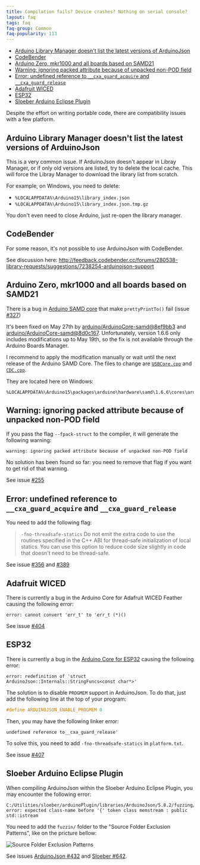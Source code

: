 ```yaml
---
title: Compilation fails? Device crashes? Nothing on serial console?
layout: faq
tags: faq
faq-group: Common
faq-popularity: 113
---
```


<!-- MarkdownTOC depth=3 autolink=true bracket=round lowercase_only_ascii=true -->

- [Arduino Library Manager doesn't list the latest versions of ArduinoJson](#arduino-library-manager-doesnt-list-the-latest-versions-of-arduinojson)
- [CodeBender](#codebender)
- [Arduino Zero, mkr1000 and all boards based on SAMD21](#arduino-zero-mkr1000-and-all-boards-based-on-samd21)
- [Warning: ignoring packed attribute because of unpacked non-POD field](#warning-ignoring-packed-attribute-because-of-unpacked-non-pod-field)
- [Error: undefined reference to `__cxa_guard_acquire` and `__cxa_guard_release`](#error-undefined-reference-to-cxaguardacquire-and-cxaguardrelease)
- [Adafruit WICED](#adafruit-wiced)
- [ESP32](#esp32)
- [Sloeber Arduino Eclipse Plugin](#sloeber-arduino-eclipse-plugin)

<!-- /MarkdownTOC -->

Despite the effort on writing portable code, there are compatibility issues with a few platform.

## Arduino Library Manager doesn't list the latest versions of ArduinoJson

This is a very common issue.
If ArduinoJson doesn't appear in Libray Manager, or if only old versions are listed, try to delete the local cache.
This will force the Libray Manager to download the library list from scratch.

For example, on Windows, you need to delete:

* `%LOCALAPPDATA%\Arduino15\library_index.json`
* `%LOCALAPPDATA%\Arduino15\library_index.json.tmp.gz`

You don't even need to close Arduino, just re-open the library manager.

## CodeBender

For some reason, it's not possible to use ArduinoJson with CodeBender.

See discussion here: http://feedback.codebender.cc/forums/280538-library-requests/suggestions/7238254-arduinojson-support

## Arduino Zero, mkr1000 and all boards based on SAMD21

There is a bug in [Arduino SAMD core](https://github.com/arduino/ArduinoCore-samd) that make `prettyPrintTo()` fail (issue [#327](https://github.com/bblanchon/ArduinoJson/issues/327))

It's been fixed on May 27th by [arduino/ArduinoCore-samd@8ef9bb3](https://github.com/arduino/ArduinoCore-samd/commit/8ef9bb3d7bd026b57a8568030d8992644c9b8de8) and [arduino/ArduinoCore-samd@8d0c167](https://github.com/arduino/ArduinoCore-samd/commit/8d0c1674628df1c2c7592f4fc17467c694f5a1be).
Unfortunately, version 1.6.6 only includes modifications up to May 19th, so the fix is not available through the Arduino Boards Manager.

I recommend to apply the modification manually or wait until the next release of the Arduino SAMD Core.
The files to change are [`USBCore.cpp`](https://github.com/arduino/ArduinoCore-samd/commit/8ef9bb3d7bd026b57a8568030d8992644c9b8de8) and [`CDC.cpp`](https://github.com/arduino/ArduinoCore-samd/commit/8d0c1674628df1c2c7592f4fc17467c694f5a1be).

They are located here on Windows:

```
%LOCALAPPDATA%\Arduino15\packages\arduino\hardware\samd\1.6.6\cores\arduino\USB
```

## Warning: ignoring packed attribute because of unpacked non-POD field

If you pass the flag `--fpack-struct` to the compiler, it will generate the following warning:

```
warning: ignoring packed attribute because of unpacked non-POD field
```

No solution has been found so far: you need to remove that flag if you want to get rid of that warning.

See issue [#255](https://github.com/bblanchon/ArduinoJson/issues/255)

## Error: undefined reference to `__cxa_guard_acquire` and `__cxa_guard_release`

You need to add the following flag:

> `-fno-threadsafe-statics`
> Do not emit the extra code to use the routines specified in the C++ ABI for thread-safe initialization of local statics. You can use this option to reduce code size slightly in code that doesn't need to be thread-safe.

See issue [#356](https://github.com/bblanchon/ArduinoJson/issues/356) and [#389](https://github.com/bblanchon/ArduinoJson/issues/389)


## Adafruit WICED

There is currently a bug in the Arduino Core for Adafruit WICED Feather causing the following error:

```
error: cannot convert 'err_t' to 'err_t (*)()
```

See issue [#404](https://github.com/bblanchon/ArduinoJson/issues/404)

## ESP32

There is currently a bug in the [Arduino Core for ESP32](https://github.com/espressif/arduino-esp32) causing the following error:

```
error: redefinition of 'struct ArduinoJson::Internals::StringFuncs<const char*>'
```

The solution is to disable `PROGMEM` support in ArduinoJson.
To do that, just add the following line at the top of your program:

```c++
#define ARDUINOJSON_ENABLE_PROGMEM 0
```

Then, you may have the following linker error:

```
undefined reference to__cxa_guard_release'
```

To solve this, you need to add `-fno-threadsafe-statics` in `platform.txt`.

See issue [#407](https://github.com/bblanchon/ArduinoJson/issues/407)


## Sloeber Arduino Eclipse Plugin

When compiling ArduinoJson within the Sloeber Arduino Eclipse Plugin, you may encounter the following error:

```
C:/Utilities/sloeber/arduinoPlugin/libraries/ArduinoJson/5.8.2/fuzzing/fuzzer.cpp:3:39: error: expected class-name before '{' token class memstream : public std::istream
```

You need to add the `fuzzin/` folder to the "Source Folder Exclusion Patterns", like on the pricture bellow:

![Source Folder Exclusion Patterns](https://cloud.githubusercontent.com/assets/1175841/22299097/2af90b14-e323-11e6-8b21-5f0f91055e60.png)

See issues [ArduinoJson #432](https://github.com/bblanchon/ArduinoJson/issues/432) and [Sloeber #642](https://github.com/Sloeber/arduino-eclipse-plugin/issues/642).
